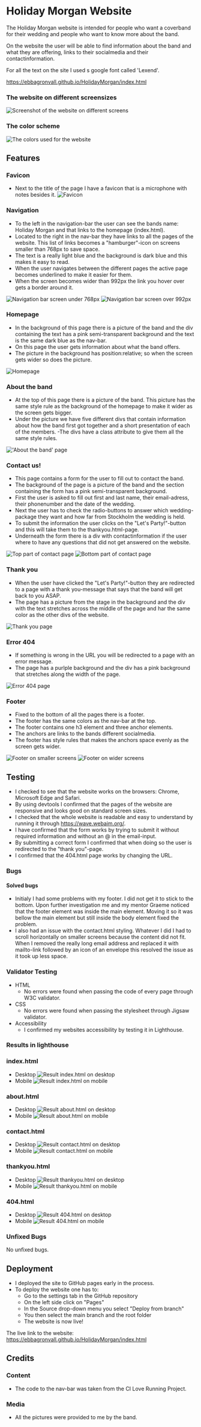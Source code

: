 
# Holiday Morgan Website


The Holiday Morgan website is intended for people who want a coverband for their wedding and people who want to know more about the band.

On the website the user will be able to find information about the band and what they are offering, links to their socialmedia and their contactinformation.

For all the text on the site I used s google font called 'Lexend'.

https://ebbagronvall.github.io/HolidayMorgan/index.html



### The website on different screensizes
![Screenshot of the website on different screens](dokumentation/screenshotresponsive.PNG)
### The color scheme
![The colors used for the website](dokumentation/colorpalett.png)

## Features

### Favicon
- Next to the title of the page I have a favicon that is a microphone with notes besides it.
![Favicon](dokumentation/favicon.PNG)

### Navigation
- To the left in the navigation-bar the user can see the bands name: Holiday Morgan and that links to the homepage (index.html).
- Located to the right in the nav-bar they have links to all the pages of the website. This list of links becomes a "hamburger"-icon on screens smaller than 768px to save space.
- The text is a really light blue and the background is dark blue and this makes it easy to read.
- When the user navigates between the different pages the active page becomes underlined to make it easier for them.
- When the screen becomes wider than 992px the link you hover over gets a border around it.

![Navigation bar screen under 768px](dokumentation/nav-bar-under-768px.PNG)
![Navigation bar screen over 992px](dokumentation/nav-bar-over-992px.PNG)

### Homepage
- In the background of this page there is a picture of the band and the div containing the text has a pink semi-transparent background and the text is the same dark blue as the nav-bar.
- On this page the user gets information about what the band offers.
- The picture in the background has position:relative; so when the screen gets wider so does the picture.

![Homepage](dokumentation/homepage.PNG)

### About the band
- At the top of this page there is a picture of the band. This picture has the same style rule as the background of the homepage to make it wider as the screen gets bigger.
- Under the picture we have five different divs that contain information about how the band first got together and a short presentation of each of the members.
-The divs have a class attribute to give them all the same style rules.

!['About the band' page](dokumentation/about-the-band.PNG)

### Contact us!
- This page contains a form for the user to fill out to contact the band.
- The background of the page is a picture of the band and the section containing the form has a pink semi-transparent background.
- First the user is asked to fill out first and last name, their email-adress, their phonenumber and the date of the wedding.
- Next the user has to check the radio-buttons to answer which wedding-package they want and how far from Stockholm the wedding is held.
- To submit the information the user clicks on the "Let's Party!"-button and this will take them to the thankyou.html-page.
- Underneath the form there is a div with contactinformation if the user where to have any questions that did not get answered on the website.

![Top part of contact page](dokumentation/contactpage-top.PNG)
![Bottom part of contact page](dokumentation/contactpage-bottom.PNG)

### Thank you
- When the user have clicked the "Let's Party!"-button they are redirected to a page with a thank you-message that says that the band will get back to you ASAP.
- The page has a picture from the stage in the background and the div with the text stretches across the middle of the page and har the same color as the other divs of the website.

![Thank you page](dokumentation/thankyou.PNG)


### Error 404
- If something is wrong in the URL you will be redirected to a page with an error message.
- The page has a purlple background and the div has a pink background that stretches along the width of the page.

![Error 404 page](dokumentation/error404.PNG)

### Footer
- Fixed to the bottom of all the pages there is a footer.
- The footer has the same colors as the nav-bar at the top.
- The footer contains one h3 element and three anchor elements.
- The anchors are links to the bands different socialmedia.
- The footer has style rules that makes the anchors space evenly as the screen gets wider.

![Footer on smaller screens](dokumentation/footer-small.PNG)
![Footer on wider screens](dokumentation/footer-wide.PNG)


## Testing

- I checked to see that the website works on the browsers: Chrome, Microsoft Edge and Safari.
- By using devtools I confirmed that the pages of the website are responsive and looks good on standard screen sizes.
- I checked that the whole website is readable and easy to understand by running it through https://wave.webaim.org/.
- I have confirmed that the form works by trying to submit it without required information and without an @ in the email-input.
- By submitting a correct form I confirmed that when doing so the user is redirected to the "thank you"-page.
- I confirmed that the 404.html page works by changing the URL. 

### Bugs
#### Solved bugs 
- Initialy I had some problems with my footer. I did not get it to stick to the bottom. Upon further investigation me and my mentor Graeme noticed that the footer element was inside the main element. Moving it so it was bellow the main element but still inside the body element fixed the problem.
- I also had an issue with the contact.html styling. Whatever I did I had to scroll horizontally on smaller screens because the content did not fit. When I removed the really long email address and replaced it with mailto-link followed by an icon of an envelope this resolved the issue as it took up less space. 

### Validator Testing

- HTML 
  - No errors were found when passing the code of every page through W3C validator.
- CSS
  - No errors were found when passing the stylesheet through Jigsaw validator.
- Accessibility 
  - I confirmed my websites accessibility by testing it in Lighthouse.

### Results in lighthouse 
### index.html
- Desktop
![Result index.html on desktop](dokumentation/score-index-desktop.PNG)
- Mobile
![Result index.html on mobile](dokumentation/score-index-mobile.PNG)

### about.html
- Desktop
![Result about.html on desktop](dokumentation/score-about-desktop.PNG)
- Mobile
![Result about.html on mobile](dokumentation/score-about-mobile.PNG)

### contact.html
- Desktop
![Result contact.html on desktop](dokumentation/score-contact-desktop.PNG)
- Mobile 
![Result contact.html on mobile](dokumentation/score-contact-mobile.PNG)

### thankyou.html
- Desktop
![Result thankyou.html on desktop](dokumentation/score-thankyou-desktop.PNG)
- Mobile
![Result thankyou.html on mobile](dokumentation/score-thankyou-mobile.PNG)

### 404.html
- Desktop
![Result 404.html on desktop](dokumentation/score-404-desktop.PNG)
- Mobile
![Result 404.html on mobile](dokumentation/score-404-mobile.PNG)

### Unfixed Bugs
No unfixed bugs.


## Deployment

- I deployed the site to GitHub pages early in the process.
- To deploy the website one has to:
   - Go to the settings tab in the GitHub repository
   - On the left side click on "Pages"
   - In the Source drop-down menu you select "Deploy from branch"
   - You then select the main branch and the root folder
   - The website is now live!

The live link to the website: https://ebbagronvall.github.io/HolidayMorgan/index.html

## Credits 
### Content 
- The code to the nav-bar was taken from the CI Love Running Project.

### Media
- All the pictures were provided to me by the band.
